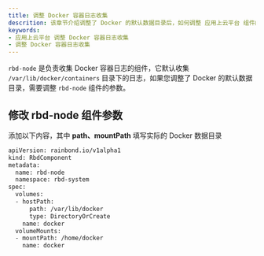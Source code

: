 ```yaml
---
title: 调整 Docker 容器日志收集
descrition: 该章节介绍调整了 Docker 的默认数据目录后，如何调整 应用上云平台 组件的参数收集日志。
keywords:
- 应用上云平台 调整 Docker 容器日志收集
- 调整 Docker 容器日志收集
---
```


`rbd-node` 是负责收集 Docker 容器日志的组件，它默认收集 `/var/lib/docker/containers` 目录下的日志，如果您调整了 Docker 的默认数据目录，需要调整 `rbd-node` 组件的参数。

## 修改 rbd-node 组件参数

添加以下内容，其中 **path、mountPath** 填写实际的 Docker 数据目录

```bash title="kubectl edit rbdcomponent rbd-node -n rbd-system"
apiVersion: rainbond.io/v1alpha1
kind: RbdComponent
metadata:
  name: rbd-node
  namespace: rbd-system
spec:
  volumes:
  - hostPath:
      path: /var/lib/docker
      type: DirectoryOrCreate
    name: docker
  volumeMounts:
  - mountPath: /home/docker
    name: docker
```